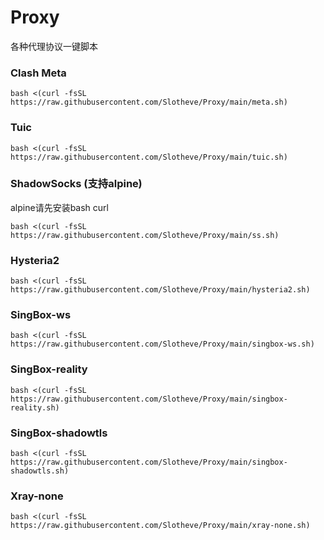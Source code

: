 # Proxy
各种代理协议一键脚本


### Clash Meta
```shell
bash <(curl -fsSL https://raw.githubusercontent.com/Slotheve/Proxy/main/meta.sh)
```
### Tuic
```shell
bash <(curl -fsSL https://raw.githubusercontent.com/Slotheve/Proxy/main/tuic.sh)
```
### ShadowSocks (支持alpine)
alpine请先安装bash curl
```shell
bash <(curl -fsSL https://raw.githubusercontent.com/Slotheve/Proxy/main/ss.sh)
```
### Hysteria2
```shell
bash <(curl -fsSL https://raw.githubusercontent.com/Slotheve/Proxy/main/hysteria2.sh)
```
### SingBox-ws
```shell
bash <(curl -fsSL https://raw.githubusercontent.com/Slotheve/Proxy/main/singbox-ws.sh)
```
### SingBox-reality
```shell
bash <(curl -fsSL https://raw.githubusercontent.com/Slotheve/Proxy/main/singbox-reality.sh)
```
### SingBox-shadowtls
```shell
bash <(curl -fsSL https://raw.githubusercontent.com/Slotheve/Proxy/main/singbox-shadowtls.sh)
```
### Xray-none
```shell
bash <(curl -fsSL https://raw.githubusercontent.com/Slotheve/Proxy/main/xray-none.sh)
```
